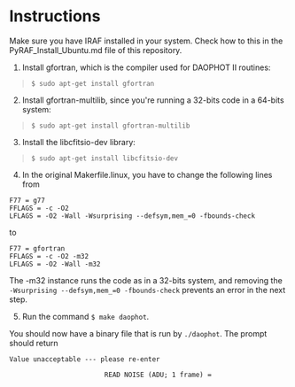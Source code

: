 # Instructions

Make sure you have IRAF installed in your system. Check how to this in the PyRAF_Install_Ubuntu.md file of this repository.

1. Install gfortran, which is the compiler used for DAOPHOT II routines:

> ```$ sudo apt-get install gfortran```

2. Install gfortran-multilib, since you're running a 32-bits code in a 64-bits system:

> ```$ sudo apt-get install gfortran-multilib```

3. Install the libcfitsio-dev library:

> ```$ sudo apt-get install libcfitsio-dev```

4. In the original Makerfile.linux, you have to change the following lines from

```
F77 = g77
FFLAGS = -c -O2
LFLAGS = -O2 -Wall -Wsurprising --defsym,mem_=0 -fbounds-check
```
to

```
F77 = gfortran
FFLAGS = -c -O2 -m32
LFLAGS = -O2 -Wall -m32
```

The -m32 instance runs the code as in a 32-bits system, and removing the 
```-Wsurprising --defsym,mem_=0 -fbounds-check``` prevents an error in the next step.

5. Run the command ```$ make daophot```.

You should now have a binary file that is run by ```./daophot```. The prompt should return
```
Value unacceptable --- please re-enter

                        READ NOISE (ADU; 1 frame) = 
```
